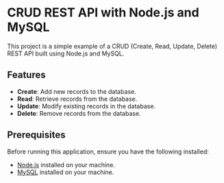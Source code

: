 # CRUD REST API with Node.js and MySQL

This project is a simple example of a CRUD (Create, Read, Update, Delete) REST API built using Node.js and MySQL.

## Features

- **Create**: Add new records to the database.
- **Read**: Retrieve records from the database.
- **Update**: Modify existing records in the database.
- **Delete**: Remove records from the database.

## Prerequisites

Before running this application, ensure you have the following installed:

- [Node.js](https://nodejs.org/) installed on your machine.
- [MySQL](https://www.mysql.com/) installed on your machine.

